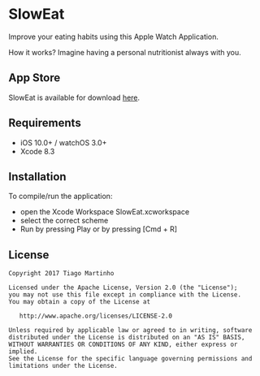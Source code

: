 # SlowEat

Improve your eating habits using this Apple Watch Application.

How it works? Imagine having a personal nutritionist always with you.

## App Store

SlowEat is available for download [here](https://itunes.apple.com/us/app/sloweat-eat-slower-lose-weight-taste-more/id1187193011?ls=1&mt=8).

## Requirements

- iOS 10.0+ / watchOS 3.0+
- Xcode 8.3

## Installation

To compile/run the application:
* open the Xcode Workspace SlowEat.xcworkspace
* select the correct scheme
* Run by pressing Play or by pressing [Cmd + R]

## License

```
Copyright 2017 Tiago Martinho

Licensed under the Apache License, Version 2.0 (the "License");
you may not use this file except in compliance with the License.
You may obtain a copy of the License at

   http://www.apache.org/licenses/LICENSE-2.0

Unless required by applicable law or agreed to in writing, software
distributed under the License is distributed on an "AS IS" BASIS,
WITHOUT WARRANTIES OR CONDITIONS OF ANY KIND, either express or implied.
See the License for the specific language governing permissions and
limitations under the License.
